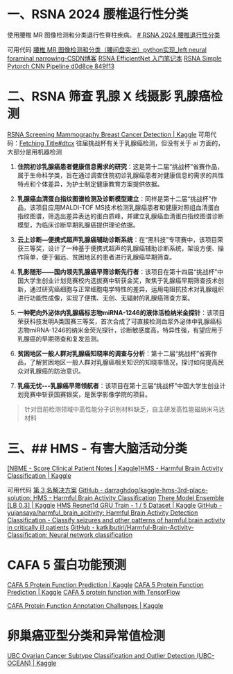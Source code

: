# 一、RSNA 2024 腰椎退行性分类
使用腰椎 MR 图像检测和分类退行性脊柱疾病。
[# RSNA 2024 腰椎退行性分类](https://www.kaggle.com/competitions/rsna-2024-lumbar-spine-degenerative-classification/overview)

可用代码 
[腰椎 MR 图像检测和分类（腰间盘突出）python实现\_left neural foraminal narrowing-CSDN博客](https://blog.csdn.net/weixin_42380711/article/details/141500187)
[ RSNA EfficientNet 入门笔记本](https://www.kaggle.com/code/shubhamcodez/rsna-efficientnet-starter-notebook)
[RSNA Simple Pytorch CNN Pipeline d0d8ce 849f13](https://www.kaggle.com/code/cckimm/rsna-simple-pytorch-cnn-pipeline-d0d8ce-849f13)
# 二、RSNA 筛查 乳腺 X 线摄影 乳腺癌检测
[RSNA Screening Mammography Breast Cancer Detection | Kaggle](https://www.kaggle.com/competitions/rsna-breast-cancer-detection/data)
可用代码：[Fetching Title#dtcx](https://www.kaggle.com/code/andradaolteanu/rsna-breast-cancer-eda-pytorch-baseline#5.1-ResNet50)
往届挑战杯有关于乳腺癌检测，但没有关于 ai 方面的，大部分是用机器检测
1. **住院初诊乳腺癌患者健康信息需求的研究**：这是第十二届“挑战杯”省赛作品，属于生命科学类，旨在通过调查住院初诊乳腺癌患者对健康信息的需求的共性特点和个体差异，为护士制定健康教育方案提供依据。

2. **乳腺癌血清蛋白指纹图谱检测及诊断模型建立**：同样是第十二届“挑战杯”作品，该项目应用MALDI-TOF MS技术检测乳腺癌患者和健康对照组血清蛋白指纹图谱，筛选出差异表达的蛋白质峰，并建立乳腺癌血清蛋白指纹图谱诊断模型，为临床诊断早期乳腺癌提供理论依据。

3. **云上诊断—便携式超声乳腺癌辅助诊断系统**：在“黑科技”专项赛中，该项目荣获三等奖，设计了一种基于便携式超声的乳腺癌辅助诊断系统，架设方便、操作简单，便于偏远、贫困地区的患者进行乳腺癌早期筛查。

4. **乳影随形——国内领先乳腺癌早筛诊断先行者**：该项目在第十四届“挑战杯”中国大学生创业计划竞赛校内选拔赛中斩获金奖，聚焦于乳腺癌早期筛查技术创新，通过研究癌细胞与正常细胞电学特性的差异，运用电阻抗技术对乳腺组织进行功能性成像，实现了便携、无创、无辐射的乳腺癌筛查方案。

5. **一种靶向外泌体内乳腺癌标志物miRNA-1246的液体活检纳米金探针**：该项目荣获科技发明A类国赛三等奖，首次合成了可直接检测血浆外泌体中乳腺癌标志物miRNA-1246的纳米金荧光探针，诊断敏感度高，特异性强，有望应用于乳腺癌的早期筛查和复发监测。

6. **贫困地区一般人群对乳腺癌知晓率的调查与分析**：第十二届“挑战杯”省赛作品，了解贫困地区一般人群对乳腺癌相关知识的知晓率情况，探讨如何提高民众对乳腺癌的防治意识。

7. **乳癌无忧---乳腺癌早筛领航者**：该项目在第十三届“挑战杯”中国大学生创业计划竞赛中斩获国赛银奖，是医学影像学院的项目。
>针对目前检测领域中高性能分子识别材料缺乏，自主研发高性能磁纳米马达材料
# 三、## HMS - 有害大脑活动分类
[[NBME - Score Clinical Patient Notes | Kaggle]](https://www.kaggle.com/competitions/hms-harmful-brain-activity-classification/data)[HMS - Harmful Brain Activity Classification | Kaggle](https://www.kaggle.com/competitions/hms-harmful-brain-activity-classification/data)

可用代码
[第 3 名解决方案](https://www.kaggle.com/competitions/hms-harmful-brain-activity-classification/discussion/492471)
[GitHub - darraghdog/kaggle-hms-3rd-place-solution: HMS - Harmful Brain Activity Classification](https://github.com/darraghdog/kaggle-hms-3rd-place-solution)
[There Model Ensemble [LB 0.3] | Kaggle]( https://www.kaggle.com/code/majiaqi111/there-model-ensemble-lb-0-3 )
[HMS Resnet1d GRU Train - 1 / 5 Dataset | Kaggle](https://www.kaggle.com/code/konstantinboyko/hms-resnet1d-gru-train-1-5-dataset?scriptVersionId=166423947)
[GitHub - yujansaya/harmful\_brain\_acitivity: Harmful Brain Activity Detection Classification - Classify seizures and other patterns of harmful brain activity in critically ill patients](https://github.com/yujansaya/harmful_brain_acitivity)
[GitHub - katkibutiri/Harmful-Brain-Activity-Classification: Neural network classification](https://github.com/katkibutiri/Harmful-Brain-Activity-Classification)


# CAFA 5 蛋白功能预测

[CAFA 5 Protein Function Prediction | Kaggle](https://www.kaggle.com/competitions/cafa-5-protein-function-prediction/overview)
[CAFA 5 Protein Function Prediction | Kaggle](https://www.kaggle.com/competitions/cafa-5-protein-function-prediction/code?competitionId=41875&sortBy=voteCount&excludeNonAccessedDatasources=true)
[CAFA 5 protein function with TensorFlow](https://www.kaggle.com/code/gusthema/cafa-5-protein-function-with-tensorflow#Training)

[CAFA Protein Function Annotation Challenges | Kaggle](https://www.kaggle.com/datasets/alexandervc/cafa-protein-function-annotation-challenges)

# 卵巢癌亚型分类和异常值检测

[UBC Ovarian Cancer Subtype Classification and Outlier Detection (UBC-OCEAN) | Kaggle](https://www.kaggle.com/competitions/UBC-OCEAN/data?select=train.csv)

